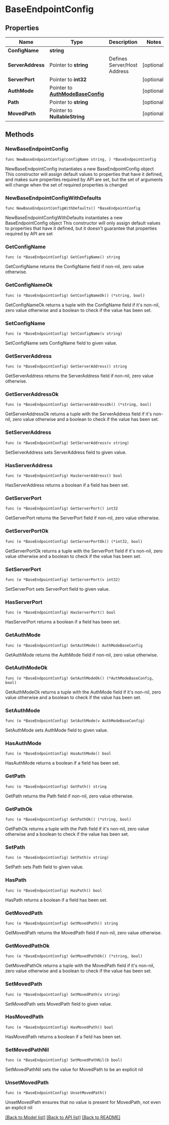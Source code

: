 # BaseEndpointConfig

## Properties

Name | Type | Description | Notes
------------ | ------------- | ------------- | -------------
**ConfigName** | **string** |  | 
**ServerAddress** | Pointer to **string** | Defines Server/Host Address | [optional] 
**ServerPort** | Pointer to **int32** |  | [optional] 
**AuthMode** | Pointer to [**AuthModeBaseConfig**](AuthModeBaseConfig.md) |  | [optional] 
**Path** | Pointer to **string** |  | [optional] 
**MovedPath** | Pointer to **NullableString** |  | [optional] 

## Methods

### NewBaseEndpointConfig

`func NewBaseEndpointConfig(configName string, ) *BaseEndpointConfig`

NewBaseEndpointConfig instantiates a new BaseEndpointConfig object
This constructor will assign default values to properties that have it defined,
and makes sure properties required by API are set, but the set of arguments
will change when the set of required properties is changed

### NewBaseEndpointConfigWithDefaults

`func NewBaseEndpointConfigWithDefaults() *BaseEndpointConfig`

NewBaseEndpointConfigWithDefaults instantiates a new BaseEndpointConfig object
This constructor will only assign default values to properties that have it defined,
but it doesn't guarantee that properties required by API are set

### GetConfigName

`func (o *BaseEndpointConfig) GetConfigName() string`

GetConfigName returns the ConfigName field if non-nil, zero value otherwise.

### GetConfigNameOk

`func (o *BaseEndpointConfig) GetConfigNameOk() (*string, bool)`

GetConfigNameOk returns a tuple with the ConfigName field if it's non-nil, zero value otherwise
and a boolean to check if the value has been set.

### SetConfigName

`func (o *BaseEndpointConfig) SetConfigName(v string)`

SetConfigName sets ConfigName field to given value.


### GetServerAddress

`func (o *BaseEndpointConfig) GetServerAddress() string`

GetServerAddress returns the ServerAddress field if non-nil, zero value otherwise.

### GetServerAddressOk

`func (o *BaseEndpointConfig) GetServerAddressOk() (*string, bool)`

GetServerAddressOk returns a tuple with the ServerAddress field if it's non-nil, zero value otherwise
and a boolean to check if the value has been set.

### SetServerAddress

`func (o *BaseEndpointConfig) SetServerAddress(v string)`

SetServerAddress sets ServerAddress field to given value.

### HasServerAddress

`func (o *BaseEndpointConfig) HasServerAddress() bool`

HasServerAddress returns a boolean if a field has been set.

### GetServerPort

`func (o *BaseEndpointConfig) GetServerPort() int32`

GetServerPort returns the ServerPort field if non-nil, zero value otherwise.

### GetServerPortOk

`func (o *BaseEndpointConfig) GetServerPortOk() (*int32, bool)`

GetServerPortOk returns a tuple with the ServerPort field if it's non-nil, zero value otherwise
and a boolean to check if the value has been set.

### SetServerPort

`func (o *BaseEndpointConfig) SetServerPort(v int32)`

SetServerPort sets ServerPort field to given value.

### HasServerPort

`func (o *BaseEndpointConfig) HasServerPort() bool`

HasServerPort returns a boolean if a field has been set.

### GetAuthMode

`func (o *BaseEndpointConfig) GetAuthMode() AuthModeBaseConfig`

GetAuthMode returns the AuthMode field if non-nil, zero value otherwise.

### GetAuthModeOk

`func (o *BaseEndpointConfig) GetAuthModeOk() (*AuthModeBaseConfig, bool)`

GetAuthModeOk returns a tuple with the AuthMode field if it's non-nil, zero value otherwise
and a boolean to check if the value has been set.

### SetAuthMode

`func (o *BaseEndpointConfig) SetAuthMode(v AuthModeBaseConfig)`

SetAuthMode sets AuthMode field to given value.

### HasAuthMode

`func (o *BaseEndpointConfig) HasAuthMode() bool`

HasAuthMode returns a boolean if a field has been set.

### GetPath

`func (o *BaseEndpointConfig) GetPath() string`

GetPath returns the Path field if non-nil, zero value otherwise.

### GetPathOk

`func (o *BaseEndpointConfig) GetPathOk() (*string, bool)`

GetPathOk returns a tuple with the Path field if it's non-nil, zero value otherwise
and a boolean to check if the value has been set.

### SetPath

`func (o *BaseEndpointConfig) SetPath(v string)`

SetPath sets Path field to given value.

### HasPath

`func (o *BaseEndpointConfig) HasPath() bool`

HasPath returns a boolean if a field has been set.

### GetMovedPath

`func (o *BaseEndpointConfig) GetMovedPath() string`

GetMovedPath returns the MovedPath field if non-nil, zero value otherwise.

### GetMovedPathOk

`func (o *BaseEndpointConfig) GetMovedPathOk() (*string, bool)`

GetMovedPathOk returns a tuple with the MovedPath field if it's non-nil, zero value otherwise
and a boolean to check if the value has been set.

### SetMovedPath

`func (o *BaseEndpointConfig) SetMovedPath(v string)`

SetMovedPath sets MovedPath field to given value.

### HasMovedPath

`func (o *BaseEndpointConfig) HasMovedPath() bool`

HasMovedPath returns a boolean if a field has been set.

### SetMovedPathNil

`func (o *BaseEndpointConfig) SetMovedPathNil(b bool)`

 SetMovedPathNil sets the value for MovedPath to be an explicit nil

### UnsetMovedPath
`func (o *BaseEndpointConfig) UnsetMovedPath()`

UnsetMovedPath ensures that no value is present for MovedPath, not even an explicit nil

[[Back to Model list]](../README.md#documentation-for-models) [[Back to API list]](../README.md#documentation-for-api-endpoints) [[Back to README]](../README.md)


